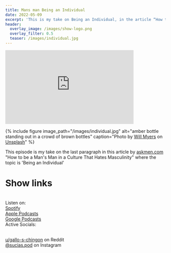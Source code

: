 ```yaml
---
title: Mans man Being an Individual
date: 2022-05-09
excerpt: 'This is my take on Being an Individual, in the article “How to be a Man’s Man in a Culture That Hates Masculinity” by askmen.com' 
header:
  overlay_image: /images/show-logo.png
  overlay_filter: 0.5
  teaser: /images/individual.jpg
---
```


<iframe src='https://open.spotify.com/embed/episode/7KlRhsvGIGpJ05py4f9ylE' width='80%' height='232' frameborder='0' allowtransparency='true' allow='encrypted-media'></iframe>

{% include figure image_path="/images/individual.jpg" alt="amber bottle standing out in a crowd of brown bottles" caption="Photo by <a href='https://unsplash.com/@will_myers?utm_source=unsplash&utm_medium=referral&utm_content=creditCopyText'>Will Myers</a> on <a href='https://unsplash.com/s/photos/stand-out?utm_source=unsplash&utm_medium=referral&utm_content=creditCopyText'>Unsplash</a>" %}

This episode is my take on the last paragraph in this article by [askmen.com](https://www.askmen.com/man_skills/essential/how-to-be-a-man-s-man-in-a-culture-that-hates-masculinity.html) "How to be a Man's Man in a Culture That Hates Masculinity" where the topic is 'Being an Individual' 

# Show links

<br> Listen on:
<br> [Spotify](https://open.spotify.com/show/3XjoipCU3QzeIaQAAQpBdW)  <a href='https://open.spotify.com/show/3XjoipCU3QzeIaQAAQpBdW'><i class='fab fa-spotify'></i></a>
<br> [Apple Podcasts](https://podcasts.apple.com/us/podcast/sucias/id1548173787) <a href='https://podcasts.apple.com/us/podcast/sucias/id1548173787'> <i class='fas fa-podcast'></i></a>
<br> [Google Podcasts](https://podcasts.google.com/feed/aHR0cHM6Ly9hbmNob3IuZm0vcy80MjI0YzYzYy9wb2RjYXN0L3Jzcw)  <a href='https://podcasts.google.com/feed/aHR0cHM6Ly9hbmNob3IuZm0vcy80MjI0YzYzYy9wb2RjYXN0L3Jzcw'><i class='fab fa-google-play'></i></a>
<br> Active Socials:

<br> [u/gallo-s-chingon](https://reddit.com/u/gallo-s-chingon/submitted) on Reddit <a href='https://reddit.com/u/gallo-s-chingon/submitted'><i class='fab fa-reddit'></i></a>
<br> [@sucias.pod](https://instagram.com/sucias.pod) on Instagram  <a href='https://www.instagram.com/sucias.pod'><i class='fab fa-instagram'></i></a>
